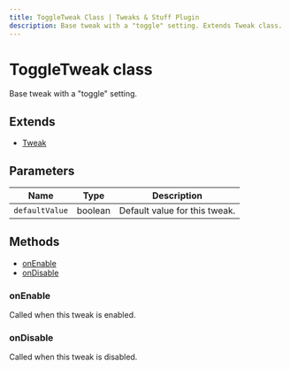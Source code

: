```yaml
---
title: ToggleTweak Class | Tweaks & Stuff Plugin
description: Base tweak with a "toggle" setting. Extends Tweak class.
---
```


# ToggleTweak class

Base tweak with a "toggle" setting.

## Extends

- [Tweak](./Tweak.md)

## Parameters

| Name           | Type    | Description                   |
| -------------- | ------- | ----------------------------- |
| `defaultValue` | boolean | Default value for this tweak. |

## Methods

- [onEnable](#onenable)
- [onDisable](#ondisable)

### onEnable

Called when this tweak is enabled.

### onDisable

Called when this tweak is disabled.
